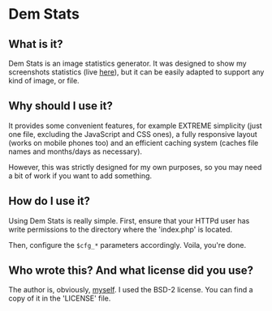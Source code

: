 Dem Stats
=========
What is it?
-----------

Dem Stats is an image statistics generator. It was designed to show my screenshots statistics (live [here](http://r.usr.sh/stats)), but it can be easily adapted to support any kind of image, or file.

Why should I use it?
--------------------

It provides some convenient features, for example EXTREME simplicity (just one file, excluding the JavaScript and CSS ones), a fully responsive layout (works on mobile phones too) and an efficient caching system (caches file names and months/days as necessary).

However, this was strictly designed for my own purposes, so you may need a bit of work if you want to add something.

How do I use it?
----------------

Using Dem Stats is really simple. First, ensure that your HTTPd user has write permissions to the directory where the 'index.php' is located.

Then, configure the `$cfg_*` parameters accordingly. Voila, you're done.

Who wrote this? And what license did you use?
---------------------------

The author is, obviously, [myself](http://r.usr.sh). I used the BSD-2 license. You can find a copy of it in the 'LICENSE' file.
